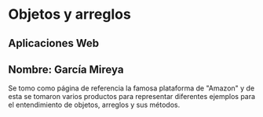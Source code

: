 # Objetos y arreglos 
Aplicaciones Web
-----
 Nombre: García Mireya 
-----
Se tomo como página de referencia la famosa plataforma de "Amazon" y de esta se tomaron varios productos para representar diferentes ejemplos para el entendimiento de objetos, arreglos y sus métodos. 
